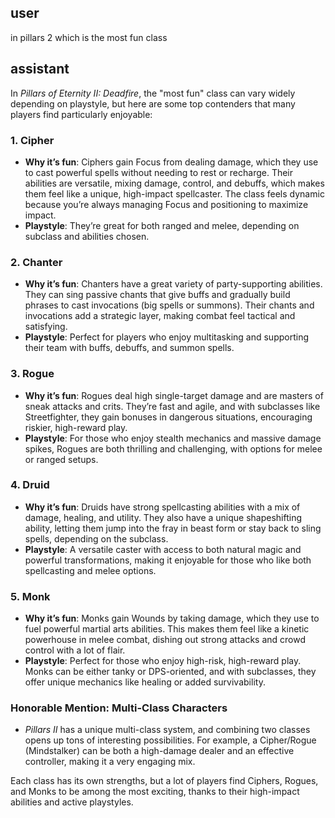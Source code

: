 ## user
in pillars 2 which is the most fun class
## assistant

In *Pillars of Eternity II: Deadfire*, the "most fun" class can vary widely depending on playstyle, but here are some top contenders that many players find particularly enjoyable:

### 1. **Cipher**
   - **Why it’s fun**: Ciphers gain Focus from dealing damage, which they use to cast powerful spells without needing to rest or recharge. Their abilities are versatile, mixing damage, control, and debuffs, which makes them feel like a unique, high-impact spellcaster. The class feels dynamic because you’re always managing Focus and positioning to maximize impact.
   - **Playstyle**: They’re great for both ranged and melee, depending on subclass and abilities chosen.

### 2. **Chanter**
   - **Why it’s fun**: Chanters have a great variety of party-supporting abilities. They can sing passive chants that give buffs and gradually build phrases to cast invocations (big spells or summons). Their chants and invocations add a strategic layer, making combat feel tactical and satisfying.
   - **Playstyle**: Perfect for players who enjoy multitasking and supporting their team with buffs, debuffs, and summon spells.

### 3. **Rogue**
   - **Why it’s fun**: Rogues deal high single-target damage and are masters of sneak attacks and crits. They’re fast and agile, and with subclasses like Streetfighter, they gain bonuses in dangerous situations, encouraging riskier, high-reward play.
   - **Playstyle**: For those who enjoy stealth mechanics and massive damage spikes, Rogues are both thrilling and challenging, with options for melee or ranged setups.

### 4. **Druid**
   - **Why it’s fun**: Druids have strong spellcasting abilities with a mix of damage, healing, and utility. They also have a unique shapeshifting ability, letting them jump into the fray in beast form or stay back to sling spells, depending on the subclass.
   - **Playstyle**: A versatile caster with access to both natural magic and powerful transformations, making it enjoyable for those who like both spellcasting and melee options.

### 5. **Monk**
   - **Why it’s fun**: Monks gain Wounds by taking damage, which they use to fuel powerful martial arts abilities. This makes them feel like a kinetic powerhouse in melee combat, dishing out strong attacks and crowd control with a lot of flair.
   - **Playstyle**: Perfect for those who enjoy high-risk, high-reward play. Monks can be either tanky or DPS-oriented, and with subclasses, they offer unique mechanics like healing or added survivability.

### Honorable Mention: **Multi-Class Characters**
   - *Pillars II* has a unique multi-class system, and combining two classes opens up tons of interesting possibilities. For example, a Cipher/Rogue (Mindstalker) can be both a high-damage dealer and an effective controller, making it a very engaging mix.

Each class has its own strengths, but a lot of players find Ciphers, Rogues, and Monks to be among the most exciting, thanks to their high-impact abilities and active playstyles.